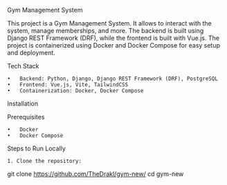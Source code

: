 Gym Management System

This project is a Gym Management System. It allows to interact with the system, manage memberships, and more. The backend is built using Django REST Framework (DRF), while the frontend is built with Vue.js. The project is containerized using Docker and Docker Compose for easy setup and deployment.


Tech Stack

	•	Backend: Python, Django, Django REST Framework (DRF), PostgreSQL
	•	Frontend: Vue.js, Vite, TailwindCSS
	•	Containerization: Docker, Docker Compose

Installation

Prerequisites

	•	Docker
	•	Docker Compose

Steps to Run Locally

    1. Clone the repository:
    
  git clone https://github.com/TheDrakl/gym-new/
  cd gym-new
